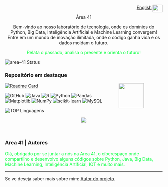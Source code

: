 <p align="right"><a href="https://github.com/area-41/area-41/blob/main/README_E.md">English</a><img align="right" src="https://github.com/area-41/area-41/assets/87396846/70d37ac4-90dc-4c01-9cde-22c9aa7b3a6b" width="32" height="24"/></p>
<p align="center">Área 41</p>

<p align="center">Bem-vindo ao nosso laboratório de tecnologia, onde os domínios do Python, Big Data,
Inteligência Artificial e Machine Learning convergem! Entre em um mundo de inovação ilimitada,
onde o código ganha vida e os dados moldam o futuro.
</p>

<p style="color: #05ff3e" align="center">Relata o passado, analisa o presente e orienta o futuro!</p>


![area-41 Status](https://github-readme-stats.vercel.app/api?username=area-41&theme=transparent&show_icons=true&title_color=05ff3e&text_color=05ff3e&icon_color=05ff3e&border_color=05ff3e&bg_color=&border_radius=30&card_width=800&hide=stars,contribs&show=reviews,prs_merged,prs_merged_percentage&hide_border=true&line_height=30&text_bold=true&hide_rank=true&layout=compact)


### Repositório em destaque

<p align="left" style="padding-right: 60px;"><img align="right" src="https://cdn.jsdelivr.net/gh/devicons/devicon/icons/python/python-original.svg" width="80" height="80"/></p>
          
[![Readme Card](https://github-readme-stats.vercel.app/api/pin/?username=area-41&repo=Python&show_owner=true&layout=donut&theme=transparent&title_color=05ff3e&text_color=05ff3e&icon_color=05ff3e&border_color=05ff3e&bg_color=000000&border_radius=30&hide_border=true&line_height=30&text_bold=true)](https://github.com/area-41/Python)    
  
![GitHub](https://img.shields.io/badge/github-%23121011.svg?style=for-the-badge&logo=github&logoColor=white) ![Java](https://img.shields.io/badge/java-%23ED8B00.svg?style=for-the-badge&logo=openjdk&logoColor=white) ![R](https://img.shields.io/badge/r-%23276DC3.svg?style=for-the-badge&logo=r&logoColor=white)
![Python](https://img.shields.io/badge/python-3670A0?style=for-the-badge&logo=python&logoColor=ffdd54) ![Pandas](https://img.shields.io/badge/pandas-%23150458.svg?style=for-the-badge&logo=pandas&logoColor=white) ![Matplotlib](https://img.shields.io/badge/Matplotlib-%23ffffff.svg?style=for-the-badge&logo=Matplotlib&logoColor=black)
![NumPy](https://img.shields.io/badge/numpy-%23013243.svg?style=for-the-badge&logo=numpy&logoColor=white) ![scikit-learn](https://img.shields.io/badge/scikit--learn-%23F7931E.svg?style=for-the-badge&logo=scikit-learn&logoColor=white) ![MySQL](https://img.shields.io/badge/mysql-4479A1.svg?style=for-the-badge&logo=mysql&logoColor=white)


![TOP Linguagens](https://github-readme-stats.vercel.app/api/top-langs/?username=area-41&theme=transparent&title_color=05ff3e&text_color=05ff3e&icon_color=05ff3e&border_color=05ff3e&bg_color=&border_radius=4&card_width=880)



<p align="center"> <img align="center" src="https://profile-counter.glitch.me/area-41/count.svg" /></p>
</br>


### Area 41 | Autores

<font color=05ff3e>Olá, obrigado por se juntar a nós na Area 41, o ciberespaço onde compartilho e desenvolvo alguns códigos sobre Python, Java, Big Data, Machine Learning, Inteligência Artificial, IOT e muito mais.</font> 

-----
Se vc deseja saber mais sobre mim:
[Autor do projeto](https://github.com/area-41/area-41/blob/main/AUTHOR.md).

